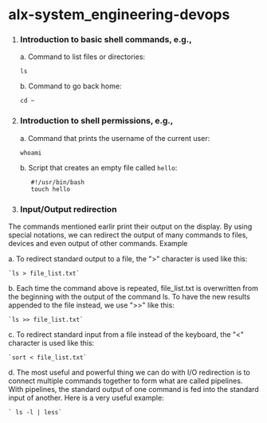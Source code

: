 alx-system_engineering-devops
=============================

1.  ### Introduction to basic shell commands, e.g.,

    a. Command to list files or directories:

    `ls`

    b. Command to go back home:

    `cd ~`

2.  ### Introduction to shell permissions, e.g.,

    a.  Command that prints the username of the current user:

    `whoami`

    b.  Script that creates an empty file called `hello`:

     ```
        #!/usr/bin/bash
        touch hello
     ```

3. ### Input/Output redirection

The commands mentioned earlir print their output on the display. By using special notations, we can redirect the output of many commands to files, devices and even output of other commands. <bold> Example <bold>

a. To redirect standard output to a file, the ">" character is used like this:
       
    `ls > file_list.txt`

   b. Each time the command above is repeated, file_list.txt is overwritten from the beginning with the output of the command ls. To have the new results appended to the file instead, we use ">>" like this:
   
    `ls >> file_list.txt`

   c.  To redirect standard input from a file instead of the keyboard, the "<" character is used like this:
   
    `sort < file_list.txt`

   d. The most useful and powerful thing we can do with I/O redirection is to connect multiple commands together to form what are called pipelines.
    With pipelines, the standard output of one command is fed into the standard input of another. Here is a very useful example:
    
    ` ls -l | less`
